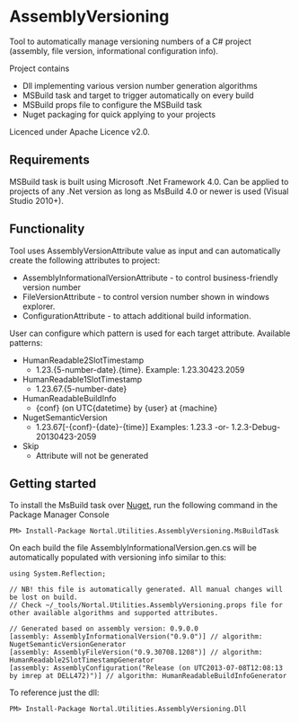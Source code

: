 AssemblyVersioning
==================

Tool to automatically manage versioning numbers of a C# project (assembly, file version, informational configuration info).

Project contains
* Dll implementing various version number generation algorithms
* MSBuild task and target to trigger automatically on every build
* MSBuild props file to configure the MSBuild task
* Nuget packaging for quick applying to your projects 

Licenced under Apache Licence v2.0.

Requirements
-------------
MSBuild task is built using Microsoft .Net Framework 4.0. 
Can be applied to projects of any .Net version as long as MsBuild 4.0 or newer is used (Visual Studio 2010+).

Functionality
-------------
Tool uses AssemblyVersionAttribute value as input and can automatically create the following attributes to project:
* AssemblyInformationalVersionAttribute - to control business-friendly version number
* FileVersionAttribute - to control version number shown in windows explorer.
* ConfigurationAttribute - to attach additional build information.

User can configure which pattern is used for each target attribute. Available patterns:
* HumanReadable2SlotTimestamp
  * 1.23.{5-number-date}.{time}.    Example: 1.23.30423.2059
* HumanReadable1SlotTimestamp
  * 1.23.67.{5-number-date}
* HumanReadableBuildInfo
  * {conf} (on UTC{datetime} by {user} at {machine}
* NugetSemanticVersion
  * 1.23.67[-{conf}-{date}-{time}]    Examples: 1.23.3 -or- 1.2.3-Debug-20130423-2059
* Skip
  * Attribute will not be generated

Getting started
---------------
To install the MsBuild task over <a href="https://nuget.org/packages/Nortal.Utilities.AssemblyVersioning.MsBuildTask/">Nuget</a>, run the following command in the  Package Manager Console 
```
PM> Install-Package Nortal.Utilities.AssemblyVersioning.MsBuildTask
```
On each build the file AssemblyInformationalVersion.gen.cs will be automatically populated with versioning info similar to this:

```
using System.Reflection;

// NB! this file is automatically generated. All manual changes will be lost on build.
// Check ~/_tools/Nortal.Utilities.AssemblyVersioning.props file for other available algorithms and supported attributes.

// Generated based on assembly version: 0.9.0.0
[assembly: AssemblyInformationalVersion("0.9.0")] // algorithm: NugetSemanticVersionGenerator
[assembly: AssemblyFileVersion("0.9.30708.1208")] // algorithm: HumanReadable2SlotTimestampGenerator
[assembly: AssemblyConfiguration("Release (on UTC2013-07-08T12:08:13 by imrep at DELL472)")] // algorithm: HumanReadableBuildInfoGenerator
```

To reference just the dll:
```
PM> Install-Package Nortal.Utilities.AssemblyVersioning.Dll
```
